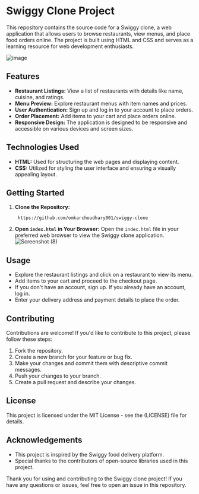 # Swiggy Clone Project

This repository contains the source code for a Swiggy clone, a web application that allows users to browse restaurants, view menus, and place food orders online. The project is built using HTML and CSS and serves as a learning resource for web development enthusiasts. 

   ![image](https://github.com/omkarchoudhary001/swiggy-clone/assets/109873576/579ce222-9a8b-4588-82c5-e878ccab0faf)

## Features

- **Restaurant Listings:** View a list of restaurants with details like name, cuisine, and ratings.
- **Menu Preview:** Explore restaurant menus with item names and prices.
- **User Authentication:** Sign up and log in to your account to place orders.
- **Order Placement:** Add items to your cart and place orders online.
- **Responsive Design:** The application is designed to be responsive and accessible on various devices and screen sizes.

## Technologies Used

- **HTML:** Used for structuring the web pages and displaying content.
- **CSS:** Utilized for styling the user interface and ensuring a visually appealing layout.

## Getting Started

1. **Clone the Repository:**
   ```
    https://github.com/omkarchoudhary001/swiggy-clone
   ```
2. **Open `index.html` in Your Browser:**
   Open the `index.html` file in your preferred web browser to view the Swiggy clone application.
   ![Screenshot (8)](https://github.com/omkarchoudhary001/swiggy-clone/assets/109873576/70d5f238-6a13-4fba-9c94-a4dcde3c6d60)

## Usage

- Explore the restaurant listings and click on a restaurant to view its menu.
- Add items to your cart and proceed to the checkout page.
- If you don't have an account, sign up. If you already have an account, log in.
- Enter your delivery address and payment details to place the order.


## Contributing

Contributions are welcome! If you'd like to contribute to this project, please follow these steps:

1. Fork the repository.
2. Create a new branch for your feature or bug fix.
3. Make your changes and commit them with descriptive commit messages.
4. Push your changes to your branch.
5. Create a pull request and describe your changes.


## License

This project is licensed under the MIT License - see the (LICENSE) file for details.

## Acknowledgements

- This project is inspired by the Swiggy food delivery platform.
- Special thanks to the contributors of open-source libraries used in this project.

Thank you for using and contributing to the Swiggy clone project! If you have any questions or issues, feel free to open an issue in this repository.
